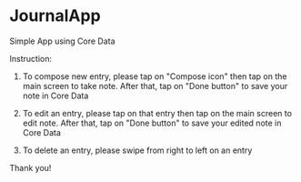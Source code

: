 # JournalApp
Simple App using Core Data

Instruction:

1) To compose new entry, please tap on "Compose icon" then tap on the main screen to take note. After that, tap on "Done button"
to save your note in Core Data

2) To edit an entry, please tap on that entry then tap on the main screen to edit note. After that, tap on "Done button"
to save your edited note in Core Data

3) To delete an entry, please swipe from right to left on an entry

Thank you!
